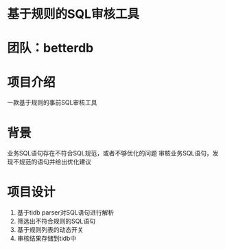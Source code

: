 # 基于规则的SQL审核工具
# 团队：betterdb
# 项目介绍
一款基于规则的事前SQL审核工具
# 背景
业务SQL语句存在不符合SQL规范，或者不够优化的问题
审核业务SQL语句，发现不规范的语句并给出优化建议
# 项目设计
1. 基于tidb parser对SQL语句进行解析
2. 筛选出不符合规则的SQL语句
3. 基于规则列表的动态开关
4. 审核结果存储到tidb中
